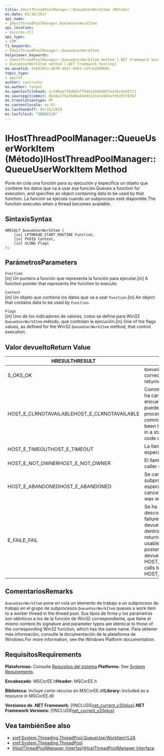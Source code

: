 ```yaml
---
title: IHostThreadPoolManager::QueueUserWorkItem (Método)
ms.date: 03/30/2017
api_name:
- IHostThreadPoolManager.QueueUserWorkItem
api_location:
- mscoree.dll
api_type:
- COM
f1_keywords:
- IHostThreadPoolManager::QueueUserWorkItem
helpviewer_keywords:
- IHostThreadPoolManager::QueueUserWorkItem method [.NET Framework hosting]
- QueueUserWorkItem method [.NET Framework hosting]
ms.assetid: 41602053-8670-4827-9d61-cbfcba509b9c
topic_type:
- apiref
author: rpetrusha
ms.author: ronpet
ms.openlocfilehash: 1c548ae7f8d605ff84da2046d057e436c8e95721
ms.sourcegitcommit: 0be8a279af6d8a43e03141e349d3efd5d35f8767
ms.translationtype: MT
ms.contentlocale: es-ES
ms.lasthandoff: 04/18/2019
ms.locfileid: "59082119"
---
```

# <a name="ihostthreadpoolmanagerqueueuserworkitem-method"></a><span data-ttu-id="7e8b0-102">IHostThreadPoolManager::QueueUserWorkItem (Método)</span><span class="sxs-lookup"><span data-stu-id="7e8b0-102">IHostThreadPoolManager::QueueUserWorkItem Method</span></span>
<span data-ttu-id="7e8b0-103">Pone en cola una función para su ejecución y especifica un objeto que contiene los datos que va a usar esa función.</span><span class="sxs-lookup"><span data-stu-id="7e8b0-103">Queues a function for execution, and specifies an object containing data to be used by that function.</span></span> <span data-ttu-id="7e8b0-104">La función se ejecuta cuando un subproceso esté disponible.</span><span class="sxs-lookup"><span data-stu-id="7e8b0-104">The function executes when a thread becomes available.</span></span>  
  
## <a name="syntax"></a><span data-ttu-id="7e8b0-105">Sintaxis</span><span class="sxs-lookup"><span data-stu-id="7e8b0-105">Syntax</span></span>  
  
```  
HRESULT QueueUserWorkItem (  
    [in] LPTHREAD_START_ROUTINE Function,  
    [in] PVOID Context,  
    [in] ULONG Flags  
);  
```  
  
## <a name="parameters"></a><span data-ttu-id="7e8b0-106">Parámetros</span><span class="sxs-lookup"><span data-stu-id="7e8b0-106">Parameters</span></span>  
 `Function`  
 <span data-ttu-id="7e8b0-107">[in] Un puntero a función que representa la función para ejecutar.</span><span class="sxs-lookup"><span data-stu-id="7e8b0-107">[in] A function pointer that represents the function to execute.</span></span>  
  
 `Context`  
 <span data-ttu-id="7e8b0-108">[in] Un objeto que contiene los datos que va a usar `Function`.</span><span class="sxs-lookup"><span data-stu-id="7e8b0-108">[in] An object that contains data to be used by `Function`.</span></span>  
  
 `Flags`  
 <span data-ttu-id="7e8b0-109">[in] Uno de los indicadores de valores, como se define para Win32 `QueueUserWorkItem` método, que controlan la ejecución.</span><span class="sxs-lookup"><span data-stu-id="7e8b0-109">[in] One of the flags values, as defined for the Win32 `QueueUserWorkItem` method, that control execution.</span></span>  
  
## <a name="return-value"></a><span data-ttu-id="7e8b0-110">Valor devuelto</span><span class="sxs-lookup"><span data-stu-id="7e8b0-110">Return Value</span></span>  
  
|<span data-ttu-id="7e8b0-111">HRESULT</span><span class="sxs-lookup"><span data-stu-id="7e8b0-111">HRESULT</span></span>|<span data-ttu-id="7e8b0-112">Descripción</span><span class="sxs-lookup"><span data-stu-id="7e8b0-112">Description</span></span>|  
|-------------|-----------------|  
|<span data-ttu-id="7e8b0-113">S_OK</span><span class="sxs-lookup"><span data-stu-id="7e8b0-113">S_OK</span></span>|<span data-ttu-id="7e8b0-114">`QueueUserWorkItem` se devolvió correctamente.</span><span class="sxs-lookup"><span data-stu-id="7e8b0-114">`QueueUserWorkItem` returned successfully.</span></span>|  
|<span data-ttu-id="7e8b0-115">HOST_E_CLRNOTAVAILABLE</span><span class="sxs-lookup"><span data-stu-id="7e8b0-115">HOST_E_CLRNOTAVAILABLE</span></span>|<span data-ttu-id="7e8b0-116">Common language runtime (CLR) no se ha cargado en un proceso o el CLR se encuentra en un estado en el que no se puede ejecutar código administrado o procesar la llamada correctamente.</span><span class="sxs-lookup"><span data-stu-id="7e8b0-116">The common language runtime (CLR) has not been loaded into a process, or the CLR is in a state in which it cannot run managed code or process the call successfully.</span></span>|  
|<span data-ttu-id="7e8b0-117">HOST_E_TIMEOUT</span><span class="sxs-lookup"><span data-stu-id="7e8b0-117">HOST_E_TIMEOUT</span></span>|<span data-ttu-id="7e8b0-118">La llamada ha agotado el tiempo de espera.</span><span class="sxs-lookup"><span data-stu-id="7e8b0-118">The call timed out.</span></span>|  
|<span data-ttu-id="7e8b0-119">HOST_E_NOT_OWNER</span><span class="sxs-lookup"><span data-stu-id="7e8b0-119">HOST_E_NOT_OWNER</span></span>|<span data-ttu-id="7e8b0-120">El llamador no posee el bloqueo.</span><span class="sxs-lookup"><span data-stu-id="7e8b0-120">The caller does not own the lock.</span></span>|  
|<span data-ttu-id="7e8b0-121">HOST_E_ABANDONED</span><span class="sxs-lookup"><span data-stu-id="7e8b0-121">HOST_E_ABANDONED</span></span>|<span data-ttu-id="7e8b0-122">Se canceló un evento mientras un subproceso bloqueado o fibra estaba esperando en ella.</span><span class="sxs-lookup"><span data-stu-id="7e8b0-122">An event was canceled while a blocked thread or fiber was waiting on it.</span></span>|  
|<span data-ttu-id="7e8b0-123">E_FAIL</span><span class="sxs-lookup"><span data-stu-id="7e8b0-123">E_FAIL</span></span>|<span data-ttu-id="7e8b0-124">Se ha producido un error irrecuperable desconocido.</span><span class="sxs-lookup"><span data-stu-id="7e8b0-124">An unknown catastrophic failure occurred.</span></span> <span data-ttu-id="7e8b0-125">Cuando un método devuelve E_FAIL, CLR ya no es utilizable dentro del proceso.</span><span class="sxs-lookup"><span data-stu-id="7e8b0-125">When a method returns E_FAIL, the CLR is no longer usable within the process.</span></span> <span data-ttu-id="7e8b0-126">Las llamadas posteriores a métodos de hospedaje devuelven HOST_E_CLRNOTAVAILABLE.</span><span class="sxs-lookup"><span data-stu-id="7e8b0-126">Subsequent calls to hosting methods return HOST_E_CLRNOTAVAILABLE.</span></span>|  
  
## <a name="remarks"></a><span data-ttu-id="7e8b0-127">Comentarios</span><span class="sxs-lookup"><span data-stu-id="7e8b0-127">Remarks</span></span>  
 <span data-ttu-id="7e8b0-128">`QueueUserWorkItem` pone en cola un elemento de trabajo a un subproceso de trabajo en el grupo de subprocesos.</span><span class="sxs-lookup"><span data-stu-id="7e8b0-128">`QueueUserWorkItem` queues a work item to a worker thread in the thread pool.</span></span> <span data-ttu-id="7e8b0-129">Sus tipos de firma y los parámetros son idénticos a los de la función de Win32 correspondiente, que tiene el mismo nombre.</span><span class="sxs-lookup"><span data-stu-id="7e8b0-129">Its signature and parameter types are identical to those of the corresponding Win32 function, which has the same name.</span></span> <span data-ttu-id="7e8b0-130">Para obtener más información, consulte la documentación de la plataforma de Windows.</span><span class="sxs-lookup"><span data-stu-id="7e8b0-130">For more information, see the Windows Platform documentation.</span></span>  
  
## <a name="requirements"></a><span data-ttu-id="7e8b0-131">Requisitos</span><span class="sxs-lookup"><span data-stu-id="7e8b0-131">Requirements</span></span>  
 <span data-ttu-id="7e8b0-132">**Plataformas:** Consulte [Requisitos del sistema](../../../../docs/framework/get-started/system-requirements.md).</span><span class="sxs-lookup"><span data-stu-id="7e8b0-132">**Platforms:** See [System Requirements](../../../../docs/framework/get-started/system-requirements.md).</span></span>  
  
 <span data-ttu-id="7e8b0-133">**Encabezado**: MSCorEE.h</span><span class="sxs-lookup"><span data-stu-id="7e8b0-133">**Header:** MSCorEE.h</span></span>  
  
 <span data-ttu-id="7e8b0-134">**Biblioteca:** Incluye como recurso en MSCorEE.dll</span><span class="sxs-lookup"><span data-stu-id="7e8b0-134">**Library:** Included as a resource in MSCorEE.dll</span></span>  
  
 <span data-ttu-id="7e8b0-135">**Versiones de .NET Framework:** [!INCLUDE[net_current_v20plus](../../../../includes/net-current-v20plus-md.md)]</span><span class="sxs-lookup"><span data-stu-id="7e8b0-135">**.NET Framework Versions:** [!INCLUDE[net_current_v20plus](../../../../includes/net-current-v20plus-md.md)]</span></span>  
  
## <a name="see-also"></a><span data-ttu-id="7e8b0-136">Vea también</span><span class="sxs-lookup"><span data-stu-id="7e8b0-136">See also</span></span>

- <xref:System.Threading.ThreadPool.QueueUserWorkItem%2A>
- <xref:System.Threading.ThreadPool>
- [<span data-ttu-id="7e8b0-137">IHostThreadPoolManager (interfaz)</span><span class="sxs-lookup"><span data-stu-id="7e8b0-137">IHostThreadPoolManager Interface</span></span>](../../../../docs/framework/unmanaged-api/hosting/ihostthreadpoolmanager-interface.md)
